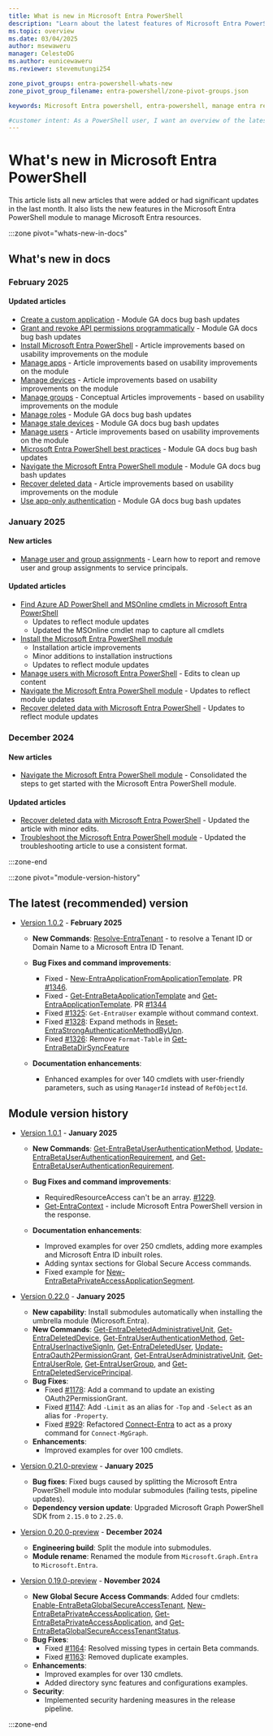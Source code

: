 ```yaml
---
title: What is new in Microsoft Entra PowerShell
description: "Learn about the latest features of Microsoft Entra PowerShell."
ms.topic: overview
ms.date: 03/04/2025
author: msewaweru
manager: CelesteDG
ms.author: eunicewaweru
ms.reviewer: stevemutungi254

zone_pivot_groups: entra-powershell-whats-new
zone_pivot_group_filename: entra-powershell/zone-pivot-groups.json

keywords: Microsoft Entra powershell, entra-powershell, manage entra resources using powershell, entra powershell new features, what's new in entra powershell

#customer intent: As a PowerShell user, I want an overview of the latest features of Microsoft Entra PowerShell module and all the related doc updates.
---
```


# What's new in Microsoft Entra PowerShell

This article lists all new articles that were added or had significant updates in the last month. It also lists the new features in the Microsoft Entra PowerShell module to manage Microsoft Entra resources.

:::zone pivot="whats-new-in-docs"

## What's new in docs

### February 2025

#### Updated articles

- [Create a custom application](create-custom-application.md) - Module GA docs bug bash updates
- [Grant and revoke API permissions programmatically](how-to-grant-revoke-api-permissions.md) - Module GA docs bug bash updates
- [Install Microsoft Entra PowerShell](installation.md) - Article improvements based on usability improvements on the module
- [Manage apps](manage-apps.md) - Article improvements based on usability improvements on the module
- [Manage devices](manage-devices.md) - Article improvements based on usability improvements on the module
- [Manage groups](manage-groups.md) - Conceptual Articles improvements - based on usability improvements on the module
- [Manage roles](manage-roles.md) - Module GA docs bug bash updates
- [Manage stale devices](manage-stale-devices.md) - Module GA docs bug bash updates
- [Manage users](manage-user.md) - Article improvements based on usability improvements on the module
- [Microsoft Entra PowerShell best practices](entra-powershell-best-practices.md) - Module GA docs bug bash updates
- [Navigate the Microsoft Entra PowerShell module](navigate-entraps.md) - Module GA docs bug bash updates
- [Recover deleted data](recover-deleted-data.md) - Article improvements based on usability improvements on the module
- [Use app-only authentication](app-only-access-auth.md) - Module GA docs bug bash updates

### January 2025

#### New articles

- [Manage user and group assignments](manage-user-group-assignment.md) - Learn how to report and remove user and group assignments to service principals.

#### Updated articles

- [Find Azure AD PowerShell and MSOnline cmdlets in Microsoft Entra PowerShell](azuread-powershell-to-entra-powershell-mapping.md)
  - Updates to reflect module updates
  - Updated the MSOnline cmdlet map to capture all cmdlets
- [Install the Microsoft Entra PowerShell module](installation.md)
  - Installation article improvements
  - Minor additions to installation instructions
  - Updates to reflect module updates
- [Manage users with Microsoft Entra PowerShell](manage-user.md) - Edits to clean up content
- [Navigate the Microsoft Entra PowerShell module](navigate-entraps.md) - Updates to reflect module updates
- [Recover deleted data with Microsoft Entra PowerShell](recover-deleted-data.md) - Updates to reflect module updates

### December 2024

#### New articles

- [Navigate the Microsoft Entra PowerShell module](navigate-entraps.md) - Consolidated the steps to get started with the Microsoft Entra PowerShell module.

#### Updated articles

- [Recover deleted data with Microsoft Entra PowerShell](recover-deleted-data.md) - Updated the article with minor edits.
- [Troubleshoot the Microsoft Entra PowerShell module](troubleshooting.md) - Updated the troubleshooting article to use a consistent format.

:::zone-end

:::zone pivot="module-version-history"

## The latest (recommended) version

- [Version 1.0.2][posh-1.0.2] - **February 2025**

  - **New Commands**: [Resolve-EntraTenant](/powershell/module/microsoft.entra/resolve-entratenant) - to resolve a Tenant ID or Domain Name to a Microsoft Entra ID Tenant.
  - **Bug Fixes and command improvements**:
    - Fixed - [New-EntraApplicationFromApplicationTemplate](/powershell/module/microsoft.entra/new-entraapplicationfromapplicationtemplate). PR [#1346](https://github.com/microsoftgraph/entra-powershell/pull/1346).
    - Fixed - [Get-EntraBetaApplicationTemplate](/powershell/module/microsoft.entra.beta/get-entrabetaapplicationtemplate) and [Get-EntraApplicationTemplate](/powershell/module/microsoft.entra/get-entraapplicationtemplate). PR [#1344](https://github.com/microsoftgraph/entra-powershell/pull/1344)
    - Fixed [#1325](https://github.com/microsoftgraph/entra-powershell/issues/1325): `Get-EntraUser` example without command context.
    - Fixed [#1328](https://github.com/microsoftgraph/entra-powershell/issues/1328): Expand methods in [Reset-EntraStrongAuthenticationMethodByUpn](/powershell/module/microsoft.entra/reset-entrastrongauthenticationmethodbyupn).
    - Fixed [#1326](https://github.com/microsoftgraph/entra-powershell/pull/1335): Remove `Format-Table` in [Get-EntraBetaDirSyncFeature](/powershell/module/microsoft.entra.beta/get-entrabetadirsyncfeature)

  - **Documentation enhancements**:
    - Enhanced examples for over 140 cmdlets with user-friendly parameters, such as using `ManagerId` instead of `RefObjectId`.

## Module version history

- [Version 1.0.1][posh-1.0.1] - **January 2025**

  - **New Commands**: [Get-EntraBetaUserAuthenticationMethod](/powershell/module/microsoft.entra.beta/get-entrabetauserauthenticationmethod), [Update-EntraBetaUserAuthenticationRequirement](/powershell/module/microsoft.entra.beta/update-entrabetauserauthenticationrequirement), and [Get-EntraBetaUserAuthenticationRequirement](/powershell/module/microsoft.entra.beta/get-entrabetauserauthenticationrequirement).
  - **Bug Fixes and command improvements**:
    - RequiredResourceAccess can't be an array. [#1229](https://github.com/microsoftgraph/entra-powershell/pull/1229).
    - [Get-EntraContext](/powershell/module/microsoft.entra/get-entracontext) - include Microsoft Entra PowerShell version in the response.

  - **Documentation enhancements**:
    - Improved examples for over 250 cmdlets, adding more examples and Microsoft Entra ID inbuilt roles.
    - Adding syntax sections for Global Secure Access commands.
    - Fixed example for [New-EntraBetaPrivateAccessApplicationSegment](/powershell/module/microsoft.entra.beta/new-entrabetaprivateaccessapplication).

- [Version 0.22.0][posh-0.22.0] - **January 2025**

  - **New capability**: Install submodules automatically when installing the umbrella module (Microsoft.Entra).
  - **New Commands**: [Get-EntraDeletedAdministrativeUnit](/powershell/module/microsoft.entra/get-entradeletedadministrativeunit), [Get-EntraDeletedDevice](/powershell/module/microsoft.entra/get-entradeleteddevice), [Get-EntraUserAuthenticationMethod](/powershell/module/microsoft.entra/get-entrauserauthenticationmethod), [Get-EntraUserInactiveSignIn](/powershell/module/microsoft.entra/get-entrauserinactivesignin), [Get-EntraDeletedUser](/powershell/module/microsoft.entra/get-entradeleteduser), [Update-EntraOauth2PermissionGrant](/powershell/module/microsoft.entra/update-entraoauth2permissiongrant), [Get-EntraUserAdministrativeUnit](/powershell/module/microsoft.entra/get-entrauseradministrativeunit), [Get-EntraUserRole](/powershell/module/microsoft.entra/get-entrauserrole), [Get-EntraUserGroup](/powershell/module/microsoft.entra/get-entrausergroup), and [Get-EntraDeletedServicePrincipal](/powershell/module/microsoft.entra/get-entradeletedserviceprincipal).
  - **Bug Fixes**:
    - Fixed [#1178](https://github.com/microsoftgraph/entra-powershell/issues/1178): Add a command to update an existing OAuth2PermissionGrant.
    - Fixed [#1147](https://github.com/microsoftgraph/entra-powershell/issues/1147): Add `-Limit` as an alias for `-Top` and `-Select` as an alias for `-Property`.
    - Fixed [#929](https://github.com/microsoftgraph/entra-powershell/issues/929): Refactored [Connect-Entra](/powershell/module/microsoft.entra/connect-entra) to act as a proxy command for `Connect-MgGraph`.
  - **Enhancements**:
    - Improved examples for over 100 cmdlets.

- [Version 0.21.0-preview][posh-0.21.0] - **January 2025**

  - **Bug fixes**: Fixed bugs caused by splitting the Microsoft Entra PowerShell module into modular submodules (failing tests, pipeline updates).  
  - **Dependency version update**: Upgraded Microsoft Graph PowerShell SDK from `2.15.0` to `2.25.0`.

- [Version 0.20.0-preview][posh-0.20.0] - **December 2024**

  - **Engineering build**: Split the module into submodules.
  - **Module rename**: Renamed the module from `Microsoft.Graph.Entra` to `Microsoft.Entra`.

- [Version 0.19.0-preview][posh-0.19.0] - **November 2024**

  - **New Global Secure Access Commands**: Added four cmdlets: [Enable-EntraBetaGlobalSecureAccessTenant](/powershell/module/microsoft.entra.beta/enable-entrabetaglobalsecureaccesstenant), [New-EntraBetaPrivateAccessApplication](/powershell/module/microsoft.entra.beta/new-entrabetaprivateaccessapplication), [Get-EntraBetaPrivateAccessApplication](/powershell/module/microsoft.entra.beta/get-entrabetaprivateaccessapplication), and [Get-EntraBetaGlobalSecureAccessTenantStatus](/powershell/module/microsoft.entra.beta/get-entrabetaglobalsecureaccesstenantstatus).
  - **Bug Fixes**:
    - Fixed [#1164](https://github.com/microsoftgraph/entra-powershell/issues/1164): Resolved missing types in certain Beta commands.
    - Fixed [#1163](https://github.com/microsoftgraph/entra-powershell/issues/1163): Removed duplicate examples.
  - **Enhancements**:
    - Improved examples for over 130 cmdlets.
    - Added directory sync features and configurations examples.
  - **Security**:
    - Implemented security hardening measures in the release pipeline.

:::zone-end

<!-- link references -->
[posh-1.0.2]: https://www.powershellgallery.com/packages/Microsoft.Entra/1.0.2
[posh-1.0.1]: https://www.powershellgallery.com/packages/Microsoft.Entra/1.0.1
[posh-0.22.0]: https://www.powershellgallery.com/packages/Microsoft.Entra/0.22.0
[posh-0.21.0]: https://www.powershellgallery.com/packages/Microsoft.Graph.Entra/0.21.0-preview
[posh-0.20.0]: https://www.powershellgallery.com/packages/Microsoft.Graph.Entra/0.20.0-preview
[posh-0.19.0]: https://www.powershellgallery.com/packages/Microsoft.Graph.Entra/0.19.0-preview